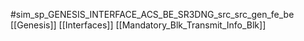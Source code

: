 #sim_sp_GENESIS_INTERFACE_ACS_BE_SR3DNG_src_src_gen_fe_be
[[Genesis]]
[[Interfaces]]
[[Mandatory_Blk_Transmit_Info_Blk]]
